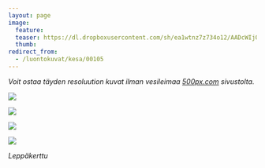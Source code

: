 ```yaml
---
layout: page
image:
  feature:
  teaser: https://dl.dropboxusercontent.com/sh/ea1wtnz7z734o12/AADcWIjOuFGOeJJRKbu83Dfva/luontokuvat/kes%C3%A4/7/DS28082-245px.jpg
  thumb:
redirect_from:
  - /luontokuvat/kesa/00105
---
```


*Voit ostaa täyden resoluution kuvat ilman vesileimaa [500px.com](https://500px.com/minimuutticom/galleries/ladybug) sivustolta.*

[![](https://dl.dropboxusercontent.com/sh/ea1wtnz7z734o12/AAByIZSqSqmN837jZpovzMECa/luontokuvat/kes%C3%A4/7/DS28081-800px.jpg)](https://dl.dropboxusercontent.com/sh/ea1wtnz7z734o12/AAAylri8WYnjfIDR1kxDsnzXa/luontokuvat/kes%C3%A4/7/DS28081.jpg)

[![](https://dl.dropboxusercontent.com/sh/ea1wtnz7z734o12/AACggO6ECLW8TYO1Xyv7Hro0a/luontokuvat/kes%C3%A4/7/DS28082-800px.jpg)](https://dl.dropboxusercontent.com/sh/ea1wtnz7z734o12/AADoKYk67FuPhgMvu8xlINdca/luontokuvat/kes%C3%A4/7/DS28082.jpg)

[![](https://dl.dropboxusercontent.com/sh/ea1wtnz7z734o12/AABlTcwO1UZJjsqGaGNdC1u1a/luontokuvat/kes%C3%A4/7/DS28083-800px.jpg)](https://dl.dropboxusercontent.com/sh/ea1wtnz7z734o12/AABuyif8meDJMJKlWsjVk98ga/luontokuvat/kes%C3%A4/7/DS28083.jpg)

[![](https://dl.dropboxusercontent.com/sh/ea1wtnz7z734o12/AAA4nN2G_Q30CmZIR8hNWukta/luontokuvat/kes%C3%A4/7/DS28084-800px.jpg)](https://dl.dropboxusercontent.com/sh/ea1wtnz7z734o12/AADDb4GJuZcoHVokiwW2SFvVa/luontokuvat/kes%C3%A4/7/DS28084.jpg)

*Leppäkerttu*
